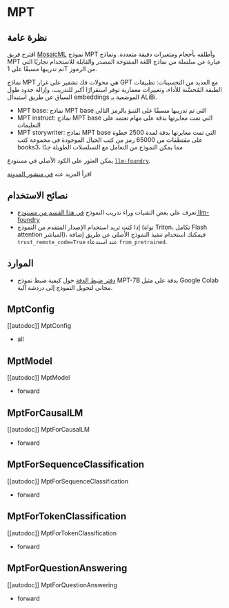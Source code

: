 # MPT

## نظرة عامة
اقترح فريق [MosaicML](https://www.mosaicml.com/) نموذج MPT وأطلقه بأحجام ومتغيرات دقيقة متعددة. ونماذج MPT عبارة عن سلسلة من نماذج اللغة المفتوحة المصدر والقابلة للاستخدام تجاريًا التي تم تدريبها مسبقًا على 1T من الرموز.

نماذج MPT هي محولات فك تشفير على غرار GPT مع العديد من التحسينات: تطبيقات الطبقة المُحسَّنة للأداء، وتغييرات معمارية توفر استقرارًا أكبر للتدريب، وإزالة حدود طول السياق عن طريق استبدال embeddings الموضعية بـ ALiBi.

- MPT base: نماذج MPT base التي تم تدريبها مسبقًا على التنبؤ بالرمز التالي
- MPT instruct: نماذج MPT base التي تمت معايرتها بدقة على مهام تعتمد على التعليمات
- MPT storywriter: نماذج MPT base التي تمت معايرتها بدقة لمدة 2500 خطوة على مقتطفات من 65000 رمز من كتب الخيال الموجودة في مجموعة كتب books3، مما يمكن النموذج من التعامل مع التسلسلات الطويلة جدًا

يمكن العثور على الكود الأصلي في مستودع [`llm-foundry`](https://github.com/mosaicml/llm-foundry/tree/main).

اقرأ المزيد عنه [في منشور المدونة](https://www.mosaicml.com/blog/mpt-7b)

## نصائح الاستخدام

- تعرف على بعض التقنيات وراء تدريب النموذج [في هذا القسم من مستودع llm-foundry](https://github.com/mosaicml/llm-foundry/blob/main/TUTORIAL.md#faqs)
- إذا كنت تريد استخدام الإصدار المتقدم من النموذج (نواة Triton، تكامل Flash attention المباشر)، فيمكنك استخدام تنفيذ النموذج الأصلي عن طريق إضافة `trust_remote_code=True` عند استدعاء `from_pretrained`.

## الموارد

- [دفتر ضبط الدقة](https://colab.research.google.com/drive/1HCpQkLL7UXW8xJUJJ29X7QAeNJKO0frZ?usp=sharing) حول كيفية ضبط نموذج MPT-7B بدقة على مثيل Google Colab مجاني لتحويل النموذج إلى دردشة آلية.

## MptConfig

[[autodoc]] MptConfig

- all

## MptModel

[[autodoc]] MptModel

- forward

## MptForCausalLM

[[autodoc]] MptForCausalLM

- forward

## MptForSequenceClassification

[[autodoc]] MptForSequenceClassification

- forward

## MptForTokenClassification

[[autodoc]] MptForTokenClassification

- forward

## MptForQuestionAnswering

[[autodoc]] MptForQuestionAnswering

- forward